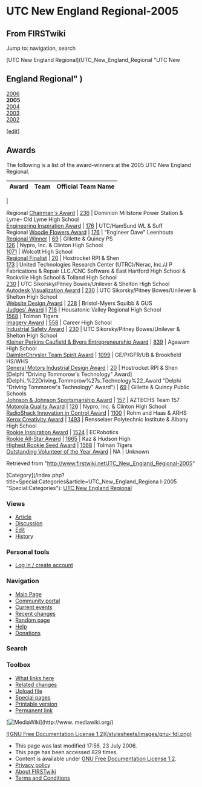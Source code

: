 # UTC New England Regional-2005

## From FIRSTwiki

Jump to: navigation, search

[UTC New England Regional](UTC_New_England_Regional "UTC New

## England Regional" )

[2006](UTC_New_England_Regional-2006 "UTC New England
Regional-2006")<br>
**2005**<br>
[2004](UTC_New_England_Regional-2004 "UTC New England
Regional-2004")<br>
[2003](UTC_New_England_Regional-2003 "UTC New England
Regional-2003")<br>
[2002](UTC_New_England_Regional-2002 "UTC New England
Regional-2002")

[[edit](/index.php?title=UTC_New_England_Regional-2005&action=edit&section=1 "Edit section: Awards")]

## Awards

The following is a list of the award-winners at the 2005 UTC New England Regional.

Award | Team | Official Team Name
----- | ---- | ------------------
|

Regional [Chairman's Award](Chairman%27s_Award "Chairman's Award") | [236](236 "236") | Dominion Millstone Power Station & Lyme- Old Lyme High School<br>
[Engineering Inspiration Award](Engineering_Inspiration_Award "Engineering Inspiration Award") | [176](176 "176") | UTC/HamSund WL & Suff<br>
Regional [Woodie Flowers Award](Woodie_Flowers_Award "Woodie
Flowers Award") | [176](176 "176") | "Engineer Dave" Leenhouts<br>
[Regional Winner](Regional_Winner "Regional Winner") | [69](69 "69") | Gillette & Quincy PS<br>
[126](126 "126") | Nypro, Inc. & Clinton High School<br>
[1071](1071 "1071") | Wolcott High School<br>
[Regional Finalist](Regional_Finalist "Regional Finalist") | [20](20 "20") | Hostrocket RPI & Shen<br>
[173](173 "173") | United Technologies Research Center (UTRC)/Nerac, Inc./J P Fabrications & Repair LLC./CNC Software & East Hartford High School & Rockville High School & Tolland High School<br>
[230](230 "230") | UTC Sikorsky/Pitney Bowes/Unilever & Shelton High School<br>
[Autodesk Visualization Award](Autodesk_Visualization_Award "Autodesk Visualization Award") | [230](230 "230") | UTC Sikorsky/Pitney Bowes/Unilever & Shelton High School<br>
[Website Design Award](Website_Design_Award "Website Design Award") | [228](228 "228") | Bristol-Myers Squibb & GUS<br>
[Judges' Award](Judges%27_Award "Judges' Award") | [716](716 "716") | Housatonic Valley Regional High School<br>
[1568](/index.php?title=1568&action=edit "1568") | Tolman Tigers<br>
[Imagery Award](Imagery_Award "Imagery Award") | [558](558 "558") | Career High School<br>
[Industrial Safety Award](Industrial_Safety_Award "Industrial
Safety Award") | [230](230 "230") | UTC Sikorsky/Pitney Bowes/Unilever & Shelton High School<br>
[Kleiner Perkins Caufield & Byers Entrepreneurship Award](Kleiner_Perkins_Caufield_%26_Byers_Entrepreneurship_Award "Kleiner Perkins Caufield & Byers Entrepreneurship Award") | [839](839 "839") | Agawam High School<br>
[DaimlerChrysler Team Spirit Award](DaimlerChrysler_Team_Spirit_Award "DaimlerChrysler Team
Spirit Award") | [1099](1099 "1099") | GE/P/GFR/UB & Brookfield HS/WHS<br>
[General Motors Industrial Design Award](General_Motors_Industrial_Design_Award "General Motors
Industrial Design Award") | [20](20 "20") | Hostrocket RPI & Shen<br>
[Delphi "Driving Tommorow's Technology" Award](Delphi_%22Driving_Tommorow%27s_Technology%22_Award "Delphi
"Driving Tommorow's Technology" Award") | [69](69 "69") | Gillette & Quincy Public Schools<br>
[Johnson & Johnson Sportsmanship Award](Johnson_%26_Johnson_Sportsmanship_Award "Johnson & Johnson
Sportsmanship Award") | [157](157 "157") | AZTECHS Team 157<br>
[Motorola Quality Award](Motorola_Quality_Award "Motorola Quality
Award") | [126](126 "126") | Nypro, Inc. & Clinton High School<br>
[RadioShack Innovation in Control Award](RadioShack_Innovation_in_Control_Award "RadioShack
Innovation in Control Award") | [1100](1100 "1100") | Rohm and Haas & ARHS<br>
[Xerox Creativity Award](Xerox_Creativity_Award "Xerox Creativity
Award") | [1493](1493 "1493") | Rensselaer Polytechnic Institute & Albany High School<br>
[Rookie Inspiration Award](Rookie_Inspiration_Award "Rookie
Inspiration Award") | [1524](/index.php?title=1524&action=edit "1524") | ECRobotics<br>
[Rookie All-Star Award](Rookie_All-Star_Award "Rookie All-Star
Award") | [1665](/index.php?title=1665&action=edit "1665") | Kaz & Hudson High<br>
[Highest Rookie Seed Award](Highest_Rookie_Seed_Award "Highest
Rookie Seed Award") | [1568](/index.php?title=1568&action=edit "1568") | Tolman Tigers<br>
[Outstanding Volunteer of the Year Award](Outstanding_Volunteer_of_the_Year_Award "Outstanding
Volunteer of the Year Award") | NA | Unknown

Retrieved from "<http://www.firstwiki.netUTC_New_England_Regional-2005>"

[Category](/index.php?title=Special:Categories&article=UTC_New_England_Regiona
l-2005 "Special:Categories"): [UTC New England Regional](Category:UTC_New_England_Regional "Category:UTC New
England Regional")

### Views

- [Article](UTC_New_England_Regional-2005)
- [Discussion](/index.php?title=Talk:UTC_New_England_Regional-2005&action=edit)
- [Edit](/index.php?title=UTC_New_England_Regional-2005&action=edit)
- [History](/index.php?title=UTC_New_England_Regional-2005&action=history)

### Personal tools

- [Log in / create account](/index.php?title=Special:Userlogin&returnto=UTC_New_England_Regional-2005)

[](Main_Page "Main Page")

### Navigation

- [Main Page](Main_Page)
- [Community portal](FIRSTwiki:Community_portal)
- [Current events](Current_events)
- [Recent changes](Special:Recentchanges)
- [Random page](Special:Random)
- [Help](Help:Contents)
- [Donations](FIRSTwiki:Site_support)

### Search

### Toolbox

- [What links here](Special:Whatlinkshere/UTC_New_England_Regional-2005)
- [Related changes](Special:Recentchangeslinked/UTC_New_England_Regional-2005)
- [Upload file](Special:Upload)
- [Special pages](Special:Specialpages)
- [Printable version](/index.php?title=UTC_New_England_Regional-2005&printable=yes)
- [Permanent link](/index.php?title=UTC_New_England_Regional-2005&oldid=49250)

[![MediaWiki](/skins/common/images/poweredby_mediawiki_88x31.png)](http://www.
mediawiki.org/)

[![GNU Free Documentation License 1.2](/stylesheets/images/gnu-
fdl.png)](http://www.gnu.org/copyleft/fdl.html)

- This page was last modified 17:56, 23 July 2006.
- This page has been accessed 829 times.
- Content is available under [GNU Free Documentation License 1.2](http://www.gnu.org/copyleft/fdl.html "http://www.gnu.org/copyleft/fdl.html").
- [Privacy policy](FIRSTwiki:Privacy_policy "FIRSTwiki:Privacy policy")
- [About FIRSTwiki](FIRSTwiki:About "FIRSTwiki:About")
- [Terms and Conditions](FIRSTwiki:Terms_and_conditions "FIRSTwiki:Terms and conditions")

